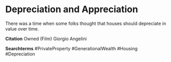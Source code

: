# Depreciation and Appreciation

There was a time when some folks thought that houses should depreciate in value over time. 

**Citation**
Owned (Film) Giorgio Angelini 

**Searchterms**
#PrivateProperty
#GenerationalWealth
#Housing
#Depreciation
